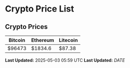# Crypto Price List

## Crypto Prices
| Bitcoin | Ethereum | Litecoin |
| ------- | -------- | -------- |
| $96473 | $1834.6 | $87.38 |
**Last Updated:** 2025-05-03 05:59 UTC
**Last Updated:** $DATE$

